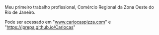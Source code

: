 Meu primeiro trabalho profissional, Comércio Regional da Zona Oeste do Rio de Janeiro.

Pode ser acessado em "www.cariocaspizza.com" e "https://jprepa.github.io/Cariocas"
